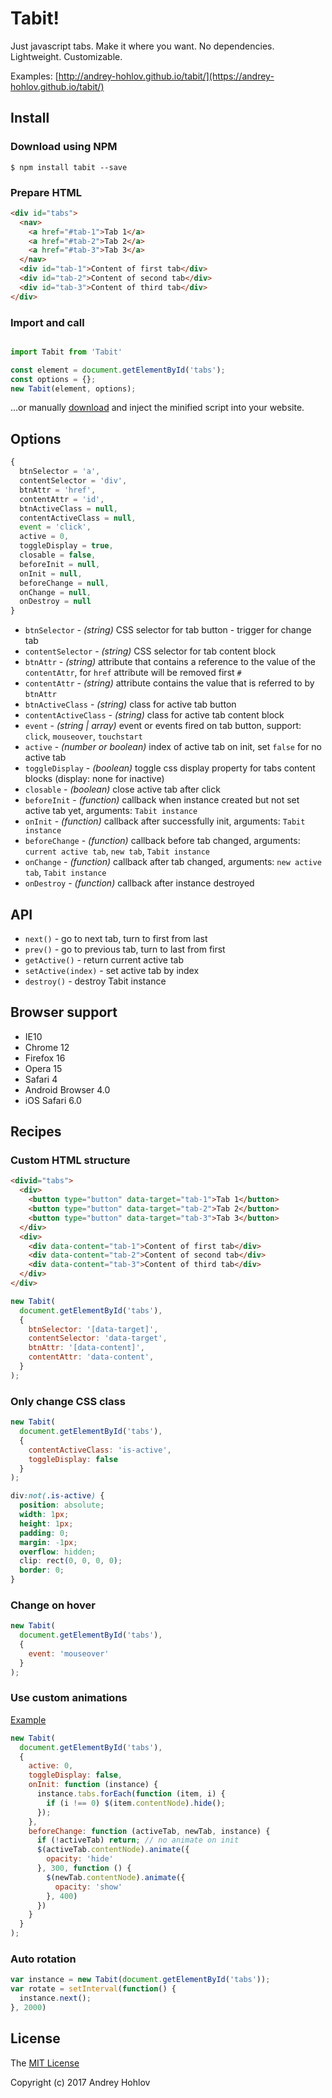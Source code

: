 # Tabit!
Just javascript tabs. Make it where you want. No dependencies. Lightweight. Customizable. 

Examples: [http://andrey-hohlov.github.io/tabit/](https://andrey-hohlov.github.io/tabit/)

## Install 

### Download using NPM

```
$ npm install tabit --save
```

### Prepare HTML

```html
<div id="tabs">
  <nav>
    <a href="#tab-1">Tab 1</a>
    <a href="#tab-2">Tab 2</a>
    <a href="#tab-3">Tab 3</a>
  </nav>
  <div id="tab-1">Content of first tab</div>
  <div id="tab-2">Content of second tab</div>
  <div id="tab-3">Content of third tab</div>
</div>
```

### Import and call

```javascript

import Tabit from 'Tabit'

const element = document.getElementById('tabs');
const options = {};
new Tabit(element, options);
```

...or manually [download](https://github.com/andrey-hohlov/tabit/releases) and inject the minified script into your website.

## Options

```javascript
{
  btnSelector = 'a',
  contentSelector = 'div',
  btnAttr = 'href',
  contentAttr = 'id', 
  btnActiveClass = null,
  contentActiveClass = null,
  event = 'click',
  active = 0,
  toggleDisplay = true, 
  closable = false,
  beforeInit = null,
  onInit = null,
  beforeChange = null,
  onChange = null, 
  onDestroy = null
}
```

- `btnSelector` - *(string)* CSS selector for tab button - trigger for change tab
- `contentSelector` - *(string)* CSS selector for tab content block
- `btnAttr` - *(string)* attribute that contains a reference to the value of the `contentAttr`, for `href` attribute will be removed first `#`
- `contentAttr` - *(string)* attribute contains the value that is referred to by `btnAttr`
- `btnActiveClass` - *(string)* class for active tab button
- `contentActiveClass` - *(string)* class for active tab content block
- `event` - *(string | array)* event or events fired on tab button, support: `click`, `mouseover`, `touchstart`
- `active` - *(number or boolean)* index of active tab on init, set `false` for no active tab 
- `toggleDisplay` - *(boolean)* toggle css display property for tabs content blocks (display: none for inactive)
- `closable` - *(boolean)* close active tab after click
- `beforeInit` - *(function)* callback when instance created but not set active tab yet, arguments: `Tabit instance`
- `onInit` - *(function)* callback after successfully init, arguments: `Tabit instance`
- `beforeChange` - *(function)* callback before tab changed, arguments: `current active tab`, `new tab`, `Tabit instance` 
- `onChange` - *(function)* callback after tab changed, arguments: `new active tab`, `Tabit instance`
- `onDestroy` - *(function)* callback after instance destroyed

## API

- `next()` - go to next tab, turn to first from last
- `prev()` - go to previous tab, turn to last from first
- `getActive()` - return current active tab
- `setActive(index)` - set active tab by index
- `destroy()` - destroy Tabit instance

## Browser support
- IE10
- Chrome 12
- Firefox 16
- Opera 15
- Safari 4
- Android Browser 4.0
- iOS Safari 6.0

## Recipes

### Custom HTML structure

```html
<divid="tabs">
  <div>
    <button type="button" data-target="tab-1">Tab 1</button>
    <button type="button" data-target="tab-2">Tab 2</button>
    <button type="button" data-target="tab-3">Tab 3</button>
  </div>
  <div>
    <div data-content="tab-1">Content of first tab</div>
    <div data-content="tab-2">Content of second tab</div>
    <div data-content="tab-3">Content of third tab</div>
  </div>
</div>
```

```javascript
new Tabit(
  document.getElementById('tabs'),
  {
    btnSelector: '[data-target]',
    contentSelector: 'data-target',
    btnAttr: '[data-content]',
    contentAttr: 'data-content',  
  }
);
```

### Only change CSS class

```javascript
new Tabit(
  document.getElementById('tabs'),
  {
    contentActiveClass: 'is-active',
    toggleDisplay: false
  }
);
```

```css
div:not(.is-active) {
  position: absolute;
  width: 1px;
  height: 1px;
  padding: 0;
  margin: -1px;
  overflow: hidden;
  clip: rect(0, 0, 0, 0);
  border: 0;
}

```

### Change on hover

```javascript
new Tabit(
  document.getElementById('tabs'),
  {
    event: 'mouseover'
  }
);
```

### Use custom animations

[Example](http://andrey-hohlov.github.io/tabit/#tabs-animations)

```javascript
new Tabit(
  document.getElementById('tabs'),
  {
    active: 0,
    toggleDisplay: false,
    onInit: function (instance) {
      instance.tabs.forEach(function (item, i) {
        if (i !== 0) $(item.contentNode).hide();
      });
    },
    beforeChange: function (activeTab, newTab, instance) {
      if (!activeTab) return; // no animate on init
      $(activeTab.contentNode).animate({
        opacity: 'hide'
      }, 300, function () {
        $(newTab.contentNode).animate({
          opacity: 'show'
        }, 400)
      })
    }
  }
);
```

### Auto rotation

```javascript
var instance = new Tabit(document.getElementById('tabs'));
var rotate = setInterval(function() {
  instance.next();      
}, 2000)
```


## License

The [MIT License](http://opensource.org/licenses/MIT)

Copyright (c) 2017 Andrey Hohlov
